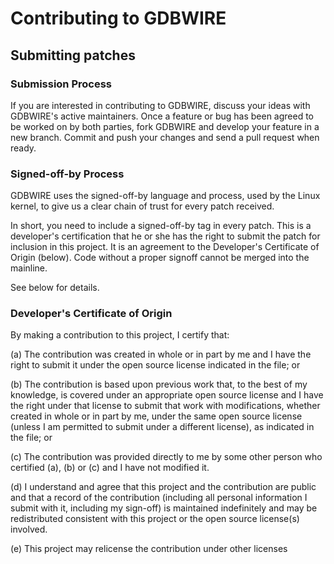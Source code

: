 # Contributing to GDBWIRE

## Submitting patches

### Submission Process

If you are interested in contributing to GDBWIRE, discuss your ideas
with GDBWIRE's active maintainers. Once a feature or bug has been agreed
to be worked on by both parties, fork GDBWIRE and develop your
feature in a new branch. Commit and push your changes and send
a pull request when ready.

### Signed-off-by Process

GDBWIRE uses the signed-off-by language and process, used by the Linux
kernel, to give us a clear chain of trust for every patch received.

In short, you need to include a signed-off-by tag in every patch.
This is a developer's certification that he or she has the right to
submit the patch for inclusion in this project. It is an agreement
to the Developer's Certificate of Origin (below). Code without a
proper signoff cannot be merged into the mainline.

See below for details.

### Developer's Certificate of Origin

By making a contribution to this project, I certify that:

(a) The contribution was created in whole or in part by me and I
    have the right to submit it under the open source license
    indicated in the file; or

(b) The contribution is based upon previous work that, to the best
    of my knowledge, is covered under an appropriate open source
    license and I have the right under that license to submit that
    work with modifications, whether created in whole or in part
    by me, under the same open source license (unless I am
    permitted to submit under a different license), as indicated
    in the file; or

(c) The contribution was provided directly to me by some other
    person who certified (a), (b) or (c) and I have not modified
    it.

(d) I understand and agree that this project and the contribution
    are public and that a record of the contribution (including all
    personal information I submit with it, including my sign-off) is
    maintained indefinitely and may be redistributed consistent with
    this project or the open source license(s) involved.
    
(e) This project may relicense the contribution under other licenses
